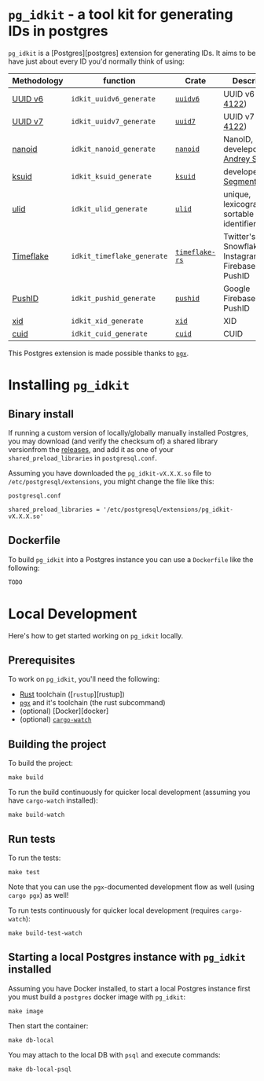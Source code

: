 # `pg_idkit` - a tool kit for generating IDs in postgres

`pg_idkit` is a [Postgres][postgres] extension for generating IDs. It aims to be have just about every ID you'd normally think of using:

| Methodology            | function                   | Crate                                                   | Description                                              |
|------------------------|----------------------------|---------------------------------------------------------|----------------------------------------------------------|
| [UUID v6][uuidv6]      | `idkit_uuidv6_generate`    | [`uuidv6`](https://crates.io/crates/uuidv6)             | UUID v6 ([RFC 4122][rfc-4122-update])                    |
| [UUID v7][uuidv7]      | `idkit_uuidv7_generate`    | [`uuid7`](https://crates.io/crates/uuid7)               | UUID v7 ([RFC 4122][rfc-4122-update])                    |
| [nanoid][nanoid]       | `idkit_nanoid_generate`    | [`nanoid`](https://crates.io/crates/nanoid)             | NanoID, develepod by [Andrey Sitnik][github-ai]          |
| [ksuid][ksuid]         | `idkit_ksuid_generate`     | [`ksuid`](https://crates.io/crates/ksuid)               | developed by [Segment][segment]                          |
| [ulid][ulid]           | `idkit_ulid_generate`      | [`ulid`](https://crates.io/crates/ulid)                 | unique, lexicographically sortable identifiers           |
| [Timeflake][timeflake] | `idkit_timeflake_generate` | [`timeflake-rs`](https://crates.io/crates/timeflake-rs) | Twitter's Snowflake + Instagram's ID + Firebase's PushID |
| [PushID][pushid]       | `idkit_pushid_generate`    | [`pushid`](https://crates.io/crates/pushid)             | Google Firebase's PushID                                 |
| [xid][xid]             | `idkit_xid_generate`       | [`xid`](https://crates.io/crates/xid)                   | XID                                                      |
| [cuid][cuid]           | `idkit_cuid_generate`      | [`cuid`](https://crates.io/crates/cuid)                 | CUID                                                     |

This Postgres extension is made possible thanks to [`pgx`][pgx].

# Installing `pg_idkit`

## Binary install

If running a custom version of locally/globally manually installed Postgres, you may download (and verify the checksum of) a shared library versionfrom the [releases](/releases), and add it as one of your `shared_preload_libraries` in `postgresql.conf`.

Assuming you have downloaded the `pg_idkit-vX.X.X.so` file to `/etc/postgresql/extensions`, you might change the file like this:

`postgresql.conf`
```
shared_preload_libraries = '/etc/postgresql/extensions/pg_idkit-vX.X.X.so'
```

## Dockerfile

To build `pg_idkit` into a Postgres instance you can use a `Dockerfile` like the following:

```dockerfile
TODO
```

# Local Development

Here's how to get started working on `pg_idkit` locally.

## Prerequisites

To work on `pg_idkit`, you'll need the following:

- [Rust][rust] toolchain ([`rustup`][rustup])
- [`pgx`][pgx] and it's toolchain (the rust subcommand)
- (optional) [Docker][docker]
- (optional) [`cargo-watch`][cargo-watch]

## Building the project

To build the project:

```console
make build
```

To run the build continuously for quicker local development (assuming you have `cargo-watch` installed):

```console
make build-watch
```

## Run tests

To run the tests:

```console
make test
```

Note that you can use the `pgx`-documented development flow as well (using `cargo pgx`) as well!

To run tests continuously for quicker local development (requires `cargo-watch`):

```console
make build-test-watch
```

## Starting a local Postgres instance with `pg_idkit` installed

Assuming you have Docker installed, to start a local Postgres instance first you must build a `postgres` docker image with `pg_idkit`:

```console
make image
```

Then start the container:

```console
make db-local
```

You may attach to the local DB with `psql` and execute commands:

```console
make db-local-psql
```

[pgx]: https://github.com/tcdi/pgx
[github-ai]: https://github.com/ai
[rfc-4122-update]: https://www.ietf.org/archive/id/draft-peabody-dispatch-new-uuid-format-01.html
[cargo-watch]: https://github.com/passcod/cargo-watch
[uuidv1]: https://en.wikipedia.org/wiki/Universally_unique_identifier#Version_1_(date-time_and_MAC_address)
[ksuid]: https://github.com/segmentio/ksuid
[ulid]: https://github.com/ulid/spec
[pushid]: https://firebase.googleblog.com/2015/02/the-2120-ways-to-ensure-unique_68.html
[cuid]: https://github.com/ericelliott/cuid
[xid]: https://github.com/rs/xid
[objectid]: https://www.mongodb.com/docs/manual/reference/method/ObjectId/
[nanoid]: https://www.npmjs.com/package/nanoid
[wiki-uuid]: https://en.wikipedia.org/wiki/Universally_unique_identifier
[twitter]: https://blog.twitter.com/engineering
[wiki-mac-address]: https://en.wikipedia.org/wiki/MAC_address
[instagram]: instagram-engineering.com/
[p-pearcy]: https://github.com/ppearcy/elasticflake
[segment]: https://segment.com/blog/engineering/
[r-tallent]: https://github.com/richardtallent
[a-chilton]: https://github.com/chilts
[it-cabrera]: https://darkghosthunter.medium.com/
[sony]: https://github.com/sony
[t-pawlak]: https://github.com/T-PWK
[a-feerasta]: https://github.com/alizain
[google]: https://google.com
[o-poitrey]: https://github.com/rs
[mongodb]: https://www.mongodb.com/blog/channel/engineering-blog
[e-elliott]: https://github.com/ericelliott
[wiki-gregorian]: https://en.wikipedia.org/wiki/Gregorian_calendar
[rust]: https://rust-lang.org
[pgx]: https://github.com/tcdi/pgx
[pg-docs-operator-classes]: https://www.postgresql.org/docs/current/indexes-opclass.html
[repo]: https://github.com/t3hmrman/pg_idkit
[oryx-pro]: https://system76.com/laptops/oryx
[pgstattuple]: https://www.postgresql.org/docs/current/pgstattuple.html
[uuidv6]: https://www.ietf.org/archive/id/draft-peabody-dispatch-new-uuid-format-01.html
[uuidv7]: https://www.ietf.org/archive/id/draft-peabody-dispatch-new-uuid-format-01.html
[twitter-snowflake]: https://blog.twitter.com/engineering/en_us/a/2010/announcing-snowflake
[timeflake]: https://github.com/anthonynsimon/timeflake
